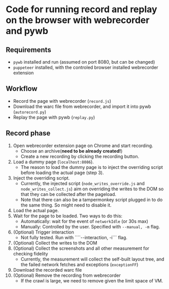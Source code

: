 # Code for running record and replay on the browser with webrecorder and pywb
## Requirements
- ```pywb``` installed and run (assumed on port 8080, but can be changed)
- ```puppeteer``` installed, with the controled browser installed webrecorder extension

## Workflow
- Record the page with webrecorder (```record.js```)
- Download the warc file from webrecorder, and import it into pywb (```autorecord.py```)
- Replay the page with pywb (```replay.py```)


## Record phase
1. Open webrecorder extension page on Chrome and start recording.
    - Choose an archive(**need to be already created!**)
    - Create a new recording by clicking the recording button.
2. Load a dummy page (```localhost:8086```). 
    - The reason to load the dummy page is to inject the overriding script before loading the actual page (step 3).
3. Inject the overriding script.
    - Currently, the injected script (```node_writes_override.js``` and ```node_writes_collect.js```) aim on overriding the writes to the DOM so that they can be collected after the pageload.
    - Note that there can also be a tampermonkey script plugged in to do the same thing. So might need to disable it.
4. Load the actual page.
5. Wait for the page to be loaded. Two ways to do this:
    - Automatically: wait for the event of ```networkIdle``` (or 30s max)
    - Manually: Controlled by the user. Specified with ```--manual, -m``` flag.
6. (Optional) Trigger interaction
    - Not fully tested. Run with ````--interaction, -i``` flag.
7. (Optional) Collect the writes to the DOM
8. (Optional) Collect the screenshots and all other measurement for checking fidelity
    - Currently, the measurement will collect the self-built layout tree, and the failed network fetches and exceptions (```exceptionFF```)
9. Download the recorded warc file
10. (Optional) Remove the recording from webrecorder
    - If the crawl is large, we need to remove given the limit space of VM.